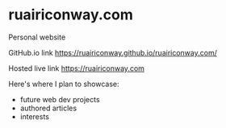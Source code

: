 # ruairiconway.com

Personal website

GitHub.io link
https://ruairiconway.github.io/ruairiconway.com/

Hosted live link
https://ruairiconway.com

Here's where I plan to showcase:
- future web dev projects
- authored articles
- interests
